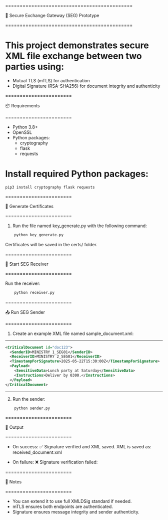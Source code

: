 ============================================ 

🔐 Secure Exchange Gateway (SEG) Prototype

============================================ 

# This project demonstrates secure XML file exchange between two parties using:

- Mutual TLS (mTLS) for authentication
- Digital Signature (RSA-SHA256) for document integrity and authenticity

=======================

📦 Requirements

=======================

- Python 3.8+
- OpenSSL
- Python packages:
  - cryptography
  - flask
  - requests

# Install required Python packages:
    pip3 install cryptography flask requests

=======================

🔧 Generate Certificates

=======================

1. Run the file named key_generate.py with the following command:

```sh
    python key_generate.py
```
Certificates will be saved in the certs/ folder.

=======================

🚀 Start SEG Receiver

=======================

Run the receiver:
```sh
    python receiver.py
```
=======================

📤 Run SEG Sender

=======================
1. Create an example XML file named sample_document.xml:

--------------------------------------------------

```xml
<CriticalDocument id="doc123">
  <SenderID>MINISTRY 1_SEG01</SenderID>
  <ReceiverID>MINISTRY 2_SEG01</ReceiverID>
  <TimestampForSignature>2025-05-22T15:30:00Z</TimestampForSignature>
  <Payload>
    <SensitiveData>Lunch party at Saturday</SensitiveData>
    <Instructions>Deliver by 0300.</Instructions>
  </Payload>
</CriticalDocument>
```

--------------------------------------------------

2. Run the sender:
```sh
    python sender.py
```
=======================

📂 Output

=======================

- On success:
    ✅ Signature verified and XML saved.
    XML is saved as: received_document.xml

- On failure:
    ❌ Signature verification failed: <error message>

=======================

📌 Notes

=======================

- You can extend it to use full XMLDSig standard if needed.
- mTLS ensures both endpoints are authenticated.
- Signature ensures message integrity and sender authenticity.

